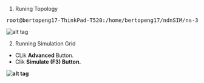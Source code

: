 1. Runing Topology

<pre>
root@bertopeng17-ThinkPad-T520:/home/bertopeng17/ndnSIM/ns-3# <b>./waf --run=ndn-grid --vis</b>
</pre>

![alt tag](https://github.com/syaifulahdan/ndnlearn/blob/master/image/Screenshot%20from%202016-09-22%2011-51-27.png)


2. Running Simulation Grid

-  CLik <b> Advanced </b>Button.
-  Clik <b> Simulate (F3)<b/> Button.


![alt tag](https://github.com/syaifulahdan/ndnlearn/blob/master/image/Screenshot%20from%202016-09-22%2012-26-26.png)

